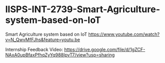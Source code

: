 # llSPS-INT-2739-Smart-Agriculture-system-based-on-IoT
Smart Agriculture system based on IoT
https://www.youtube.com/watch?v=N_QwvMfFJhs&feature=youtu.be

Internship Feedback Video:
https://drive.google.com/file/d/1gZCF-NAxA0upBfaxPfhqZyYq988lpvT7/view?usp=sharing
